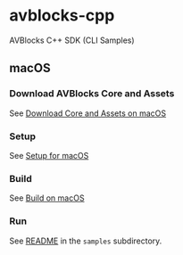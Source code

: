 # avblocks-cpp

AVBlocks C++ SDK (CLI Samples)

## macOS

### Download AVBlocks Core and Assets

See [Download Core and Assets on macOS](./docs/download-avblocks-core-and-assets-mac.md) 

### Setup

See [Setup for macOS](./docs/setup-mac.md)

### Build

See [Build on macOS](./docs/build-mac.md)

### Run

See [README](./samples/README.md) in the `samples` subdirectory. 

